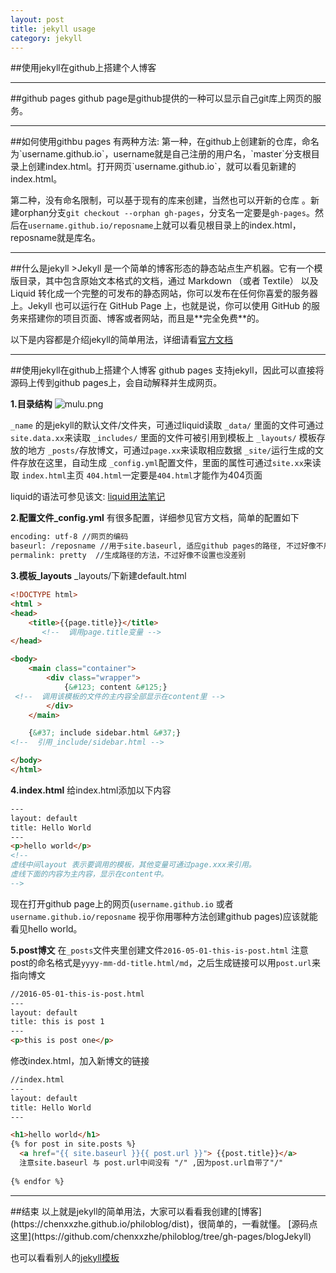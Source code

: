 ```yaml
---
layout: post
title: jekyll usage
category: jekyll
---
```


##使用jekyll在github上搭建个人博客
<hr />


##github pages
github page是github提供的一种可以显示自己git库上网页的服务。

<hr />
##如何使用githbu pages
有两种方法:
第一种，在github上创建新的仓库，命名为`username.github.io`，username就是自己注册的用户名，`master`分支根目录上创建index.html。打开网页`username.github.io`，就可以看见新建的index.html。

第二种，没有命名限制，可以基于现有的库来创建，当然也可以开新的仓库 。新建orphan分支`git checkout --orphan gh-pages`，分支名一定要是`gh-pages`。然后在`username.github.io/reposname`上就可以看见根目录上的index.html，reposname就是库名。

<hr />
##什么是jekyll
>Jekyll 是一个简单的博客形态的静态站点生产机器。它有一个模版目录，其中包含原始文本格式的文档，通过 Markdown （或者 Textile） 以及 Liquid 转化成一个完整的可发布的静态网站，你可以发布在任何你喜爱的服务器上。Jekyll 也可以运行在 GitHub Page 上，也就是说，你可以使用 GitHub 的服务来搭建你的项目页面、博客或者网站，而且是**完全免费**的。

以下是内容都是介绍jekyll的简单用法，详细请看[官方文档](https://jekyllrb.com/)

<hr />
##使用jekyll在github上搭建个人博客
github pages 支持jekyll，因此可以直接将源码上传到github pages上，会自动解释并生成网页。

**1.目录结构**
![mulu.png]({{site.baseurl}}/assets/mulu.png)


`_name` 的是jekyll的默认文件/文件夹，可通过liquid读取
`_data/`  里面的文件可通过`site.data.xx`来读取
`_includes/` 里面的文件可被引用到模板上
`_layouts/` 模板存放的地方
`_posts/`存放博文，可通过`page.xx`来读取相应数据
`_site/`运行生成的文件存放在这里，自动生成
`_config.yml`配置文件，里面的属性可通过`site.xx`来读取
`index.html`主页
`404.html`一定要是`404.html`才能作为404页面

liquid的语法可参见该文: [liquid用法笔记](http://blog.csdn.net/dont27/article/details/38097581)


**2.配置文件_config.yml**
有很多配置，详细参见官方文档，简单的配置如下

```html
encoding: utf-8 //网页的编码
baseurl: /reposname //用于site.baseurl, 适应github pages的路径, 不过好像不用这个，直接用相对路径可以。
permalink: pretty  //生成路径的方法，不过好像不设置也没差别
```

**3.模板_layouts**
_layouts/下新建default.html

```html
<!DOCTYPE html>
<html >
<head>
	<title>{{page.title}}</title>
       <!--  调用page.title变量 -->
</head>

<body>
	<main class="container">
		<div class="wrapper">
			{&#123; content &#125;}
 <!--  调用该模板的文件的主内容全部显示在content里 -->
		</div>
	</main>

	{&#37; include sidebar.html &#37;}
<!--  引用_include/sidebar.html -->

</body>
</html>
```

**4.index.html**
给index.html添加以下内容 

```html
---
layout: default
title: Hello World
---
<p>hello world</p>
<!-- 
虚线中间layout 表示要调用的模板，其他变量可通过page.xxx来引用。
虚线下面的内容为主内容，显示在content中。
-->
```

现在打开github page上的网页(`username.github.io` 或者 `username.github.io/reposname` 视乎你用哪种方法创建github pages)应该就能看见hello world。

**5.post博文**
在`_posts`文件夹里创建文件`2016-05-01-this-is-post.html`
注意post的命名格式是`yyyy-mm-dd-title.html/md`，之后生成链接可以用`post.url`来指向博文

```html
//2016-05-01-this-is-post.html
---
layout: default
title: this is post 1
---
<p>this is post one</p>
```

修改index.html，加入新博文的链接


```html
//index.html
---
layout: default
title: Hello World
---

<h1>hello world</h1>
{% for post in site.posts %}
  <a href="{{ site.baseurl }}{{ post.url }}"> {{post.title}}</a>
  注意site.baseurl 与 post.url中间没有 "/" ,因为post.url自带了"/"
  
{% endfor %}

```

<hr />
##结束
以上就是jekyll的简单用法，大家可以看看我创建的[博客](https://chenxxzhe.github.io/philoblog/dist)，很简单的，一看就懂。
[源码点这里](https://github.com/chenxxzhe/philoblog/tree/gh-pages/blogJekyll)


也可以看看别人的[jekyll模板](http://jekyllthemes.org/)